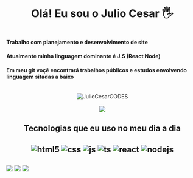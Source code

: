  
   <h1 align= "center">Olá! Eu sou o Julio Cesar 🖐️<h1>

   <h4 text-align= "justify">Trabalho com planejamento e desenvolvimento de site </h4>
   <h4 text-align= "justify">Atualmente minha linguagem dominante é J.S (React Node)</h4>
   <h4>Em meu git voçê encontrará trabalhos públicos e estudos envolvendo linguagem sitadas a baixo</h4>

<br/>

<div align="center">
  <img src="https://github-profile-trophy.vercel.app/?username=JulioCesarCODES&theme=onedark&title=Followers,Issues,Star,Commit,Repository,Language,PullRequest" alt="JulioCesarCODES" />
</div>

<br/>

<div align="center">
  <img src="https://github-readme-stats.vercel.app/api?username=JulioCesarCODES&show_icons=true&theme=dracula&count_private=true">
</div>

<h2 align= "center"> Tecnologias que eu uso no meu dia a dia <h2>

<div align="center" style="display: inline_block">
  <img align="center" alt="html5" src="https://img.shields.io/badge/HTML5-E34F26?style=for-the-badge&logo=html5&logoColor=white" />
  <img align="center" alt="css" src="https://img.shields.io/badge/CSS3-1572B6?style=for-the-badge&logo=css3&logoColor=white" />
  <img align="center" alt="js" src="https://img.shields.io/badge/JavaScript-F7DF1E?style=for-the-badge&logo=javascript&logoColor=black" />
  <img align="center" alt="ts" src="https://img.shields.io/badge/TypeScript-007ACC?style=for-the-badge&logo=typescript&logoColor=white" />
  <img align="center" alt="react" src="https://img.shields.io/badge/React-20232A?style=for-the-badge&logo=react&logoColor=61DAFB" />
  <img align="center" alt="nodejs" src="https://img.shields.io/badge/Node.js-43853D?style=for-the-badge&logo=node.js&logoColor=white" />
</div>
<br/>

<div>
  <img src="https://github-readme-stats.vercel.app/api/top-langs/?username=JulioCesarCODES&size_weight=0.5&count_weight=0.5">
  <img src="https://github-readme-stats.vercel.app/api/top-langs/?username=anuraghazra&size_weight=0.5&count_weight=0.5">
  <img src="https://github-readme-stats.vercel.app/api/top-langs/?username=JulioCesarCODES&size_weight=0.5&count_weight=0.5">
</div>



